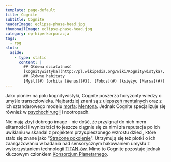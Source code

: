 ```yaml
---
template: page-default
title: Cognite
subtitle: Cognite
headerImage: eclipse-phase-head.jpg
thumbnailImage: eclipse-phase-head.jpg
category: ep-hiperkorporacja
tags:
  - rpg
slots:
  aside:
    - type: static
      content: |
        ## Główna działalność
        [Kognitywistyka](http://pl.wikipedia.org/wiki/Kognitywistyka), [Implanty umysłowe](#), [Psychochirurgia](#), [Nootropy](http://pl.wikipedia.org/wiki/Leki_nootropowe)
        ## Główne habitaty
        [Myśl](#) (orbita [Wenus](#)), [Fobos](#) (księżyc [Marsa](#))
---
```

Jako pionier na polu kognitywistyki, Cognite poszerza horyzonty wiedzy o umyśle transczłowieka. Najbardziej znani są z [ulepszeń mentalnych](#) oraz z ich sztandarowego modelu [morfa](#): [Mentona](#). Jednak Cognite specjalizuje się również w [psychochirurgii](#) i nootropach.

Nie mają zbyt dobrego image - nie dość, że przylgnął do nich mem elitarności i wyniosłości to jeszcze ciągnie się za nimi zła reputacja po ich uwikłaniu w skandal z projektem przyspieszonego wzrostu dzieci, które stało się znane jako "[Stracone pokolenie](#)". Utrzymują się też plotki o ich zaangażowaniu w badania nad sensorycznym hakowaniem umysłu z wykorzystaniem technologii [TITAN-ów](#). Mimo to Cognite pozostaje jednak kluczowym członkiem [Konsorcjum Planetarnego](#).